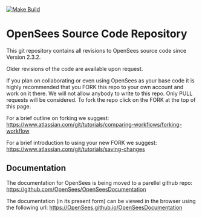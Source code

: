 [![Make Build](https://github.com/wang19891218/OpenSees/actions/workflows/build_and_release.yml/badge.svg)](https://github.com/wang19891218/OpenSees/actions/workflows/build_and_release.yml)
# OpenSees Source Code Repository

This git repository contains all revisions to OpenSees source code since Version 2.3.2.

Older revisions of the code are available upon request.

If you plan on collaborating or even using OpenSees as your base code it is highly recommended that
you FORK this repo to your own account and work on it there. We will not allow anybody to write to
this repo. Only PULL requests will be considered. To fork the repo click on the FORK at the top of this page.

For a brief outline on forking we suggest:
https://www.atlassian.com/git/tutorials/comparing-workflows/forking-workflow

For a brief introduction to using your new FORK we suggest:
https://www.atlassian.com/git/tutorials/saving-changes

## Documentation
The documentation for OpenSees is being moved to a parellel github repo:
https://github.com/OpenSees/OpenSeesDocumentation

The documentation (in its present form) can be viewed in the browser using the following url:
https://OpenSees.github.io/OpenSeesDocumentation
